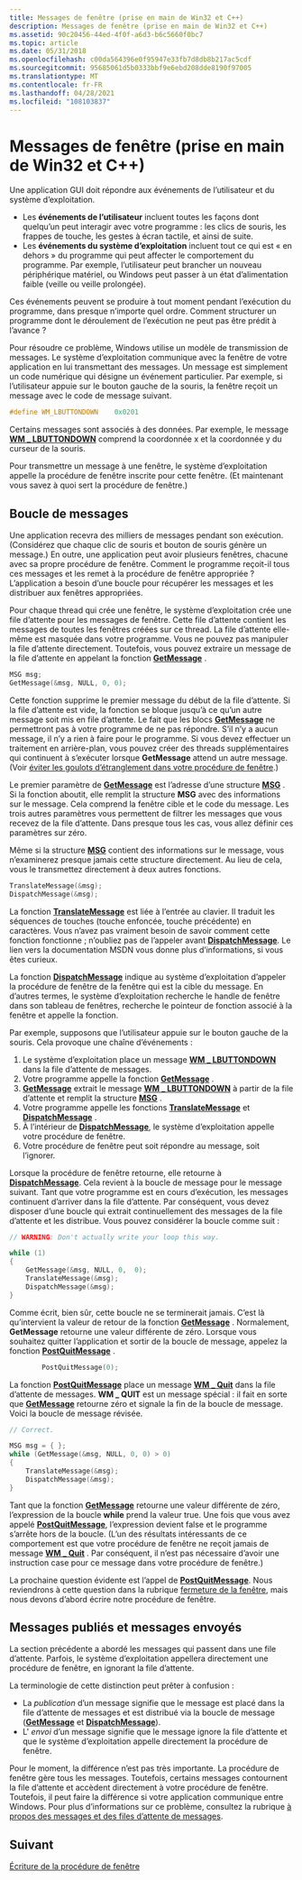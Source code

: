 ```yaml
---
title: Messages de fenêtre (prise en main de Win32 et C++)
description: Messages de fenêtre (prise en main de Win32 et C++)
ms.assetid: 90c20456-44ed-4f0f-a6d3-b6c5660f0bc7
ms.topic: article
ms.date: 05/31/2018
ms.openlocfilehash: c00da564396e0f95947e33fb7d8db8b217ac5cdf
ms.sourcegitcommit: 95685061d5b0333bbf9e6ebd208dde8190f97005
ms.translationtype: MT
ms.contentlocale: fr-FR
ms.lasthandoff: 04/28/2021
ms.locfileid: "108103837"
---
```

# <a name="window-messages-get-started-with-win32-and-c"></a>Messages de fenêtre (prise en main de Win32 et C++)

Une application GUI doit répondre aux événements de l’utilisateur et du système d’exploitation.

- Les **événements de l’utilisateur** incluent toutes les façons dont quelqu’un peut interagir avec votre programme : les clics de souris, les frappes de touche, les gestes à écran tactile, et ainsi de suite.
- Les **événements du système d’exploitation** incluent tout ce qui est « en dehors » du programme qui peut affecter le comportement du programme. Par exemple, l’utilisateur peut brancher un nouveau périphérique matériel, ou Windows peut passer à un état d’alimentation faible (veille ou veille prolongée).

Ces événements peuvent se produire à tout moment pendant l’exécution du programme, dans presque n’importe quel ordre. Comment structurer un programme dont le déroulement de l’exécution ne peut pas être prédit à l’avance ?

Pour résoudre ce problème, Windows utilise un modèle de transmission de messages. Le système d’exploitation communique avec la fenêtre de votre application en lui transmettant des messages. Un message est simplement un code numérique qui désigne un événement particulier. Par exemple, si l’utilisateur appuie sur le bouton gauche de la souris, la fenêtre reçoit un message avec le code de message suivant.

```C++
#define WM_LBUTTONDOWN    0x0201
```

Certains messages sont associés à des données. Par exemple, le message [**WM \_ LBUTTONDOWN**](/windows/desktop/inputdev/wm-lbuttondown) comprend la coordonnée x et la coordonnée y du curseur de la souris.

Pour transmettre un message à une fenêtre, le système d’exploitation appelle la procédure de fenêtre inscrite pour cette fenêtre. (Et maintenant vous savez à quoi sert la procédure de fenêtre.)

## <a name="the-message-loop"></a>Boucle de messages

Une application recevra des milliers de messages pendant son exécution. (Considérez que chaque clic de souris et bouton de souris génère un message.) En outre, une application peut avoir plusieurs fenêtres, chacune avec sa propre procédure de fenêtre. Comment le programme reçoit-il tous ces messages et les remet à la procédure de fenêtre appropriée ? L’application a besoin d’une boucle pour récupérer les messages et les distribuer aux fenêtres appropriées.

Pour chaque thread qui crée une fenêtre, le système d’exploitation crée une file d’attente pour les messages de fenêtre. Cette file d’attente contient les messages de toutes les fenêtres créées sur ce thread. La file d’attente elle-même est masquée dans votre programme. Vous ne pouvez pas manipuler la file d’attente directement. Toutefois, vous pouvez extraire un message de la file d’attente en appelant la fonction [**GetMessage**](/windows/desktop/api/winuser/nf-winuser-getmessage) .

```C++
MSG msg;
GetMessage(&msg, NULL, 0, 0);
```

Cette fonction supprime le premier message du début de la file d’attente. Si la file d’attente est vide, la fonction se bloque jusqu’à ce qu’un autre message soit mis en file d’attente. Le fait que les blocs [**GetMessage**](/windows/desktop/api/winuser/nf-winuser-getmessage) ne permettront pas à votre programme de ne pas répondre. S’il n’y a aucun message, il n’y a rien à faire pour le programme. Si vous devez effectuer un traitement en arrière-plan, vous pouvez créer des threads supplémentaires qui continuent à s’exécuter lorsque **GetMessage** attend un autre message. (Voir [éviter les goulots d’étranglement dans votre procédure de fenêtre](writing-the-window-procedure.md).)

Le premier paramètre de [**GetMessage**](/windows/desktop/api/winuser/nf-winuser-getmessage) est l’adresse d’une structure [**MSG**](/windows/win32/api/winuser/ns-winuser-msg) . Si la fonction aboutit, elle remplit la structure **MSG** avec des informations sur le message. Cela comprend la fenêtre cible et le code du message. Les trois autres paramètres vous permettent de filtrer les messages que vous recevez de la file d’attente. Dans presque tous les cas, vous allez définir ces paramètres sur zéro.

Même si la structure [**MSG**](/windows/win32/api/winuser/ns-winuser-msg) contient des informations sur le message, vous n’examinerez presque jamais cette structure directement. Au lieu de cela, vous le transmettez directement à deux autres fonctions.

```C++
TranslateMessage(&msg); 
DispatchMessage(&msg);
```

La fonction [**TranslateMessage**](/windows/desktop/api/winuser/nf-winuser-translatemessage) est liée à l’entrée au clavier. Il traduit les séquences de touches (touche enfoncée, touche précédente) en caractères. Vous n’avez pas vraiment besoin de savoir comment cette fonction fonctionne ; n’oubliez pas de l’appeler avant [**DispatchMessage**](/windows/desktop/api/winuser/nf-winuser-dispatchmessage). Le lien vers la documentation MSDN vous donne plus d’informations, si vous êtes curieux.

La fonction [**DispatchMessage**](/windows/desktop/api/winuser/nf-winuser-dispatchmessage) indique au système d’exploitation d’appeler la procédure de fenêtre de la fenêtre qui est la cible du message. En d’autres termes, le système d’exploitation recherche le handle de fenêtre dans son tableau de fenêtres, recherche le pointeur de fonction associé à la fenêtre et appelle la fonction.

Par exemple, supposons que l’utilisateur appuie sur le bouton gauche de la souris. Cela provoque une chaîne d’événements :

1. Le système d’exploitation place un message [**WM \_ LBUTTONDOWN**](/windows/desktop/inputdev/wm-lbuttondown) dans la file d’attente de messages.
2. Votre programme appelle la fonction [**GetMessage**](/windows/desktop/api/winuser/nf-winuser-getmessage) .
3. [**GetMessage**](/windows/desktop/api/winuser/nf-winuser-getmessage) extrait le message [**WM \_ LBUTTONDOWN**](/windows/desktop/inputdev/wm-lbuttondown) à partir de la file d’attente et remplit la structure [**MSG**](/windows/win32/api/winuser/ns-winuser-msg) .
4. Votre programme appelle les fonctions [**TranslateMessage**](/windows/desktop/api/winuser/nf-winuser-translatemessage) et [**DispatchMessage**](/windows/desktop/api/winuser/nf-winuser-dispatchmessage) .
5. À l’intérieur de [**DispatchMessage**](/windows/desktop/api/winuser/nf-winuser-dispatchmessage), le système d’exploitation appelle votre procédure de fenêtre.
6. Votre procédure de fenêtre peut soit répondre au message, soit l’ignorer.

Lorsque la procédure de fenêtre retourne, elle retourne à [**DispatchMessage**](/windows/desktop/api/winuser/nf-winuser-dispatchmessage). Cela revient à la boucle de message pour le message suivant. Tant que votre programme est en cours d’exécution, les messages continuent d’arriver dans la file d’attente. Par conséquent, vous devez disposer d’une boucle qui extrait continuellement des messages de la file d’attente et les distribue. Vous pouvez considérer la boucle comme suit :

```C++
// WARNING: Don't actually write your loop this way.

while (1)      
{
    GetMessage(&msg, NULL, 0,  0);
    TranslateMessage(&msg); 
    DispatchMessage(&msg);
}
```

Comme écrit, bien sûr, cette boucle ne se terminerait jamais. C’est là qu’intervient la valeur de retour de la fonction [**GetMessage**](/windows/desktop/api/winuser/nf-winuser-getmessage) . Normalement, **GetMessage** retourne une valeur différente de zéro. Lorsque vous souhaitez quitter l’application et sortir de la boucle de message, appelez la fonction [**PostQuitMessage**](/windows/desktop/api/winuser/nf-winuser-postquitmessage) .

```C++
        PostQuitMessage(0);
```

La fonction [**PostQuitMessage**](/windows/desktop/api/winuser/nf-winuser-postquitmessage) place un message [**WM \_ Quit**](/windows/desktop/winmsg/wm-quit) dans la file d’attente de messages. **WM \_ QUIT** est un message spécial : il fait en sorte que [**GetMessage**](/windows/desktop/api/winuser/nf-winuser-getmessage) retourne zéro et signale la fin de la boucle de message. Voici la boucle de message révisée.

```C++
// Correct.

MSG msg = { };
while (GetMessage(&msg, NULL, 0, 0) > 0)
{
    TranslateMessage(&msg);
    DispatchMessage(&msg);
}
```

Tant que la fonction [**GetMessage**](/windows/desktop/api/winuser/nf-winuser-getmessage) retourne une valeur différente de zéro, l’expression de la boucle **while** prend la valeur true. Une fois que vous avez appelé [**PostQuitMessage**](/windows/desktop/api/winuser/nf-winuser-postquitmessage), l’expression devient false et le programme s’arrête hors de la boucle. (L’un des résultats intéressants de ce comportement est que votre procédure de fenêtre ne reçoit jamais de message [**WM \_ Quit**](/windows/desktop/winmsg/wm-quit) . Par conséquent, il n’est pas nécessaire d’avoir une instruction case pour ce message dans votre procédure de fenêtre.)

La prochaine question évidente est l’appel de [**PostQuitMessage**](/windows/desktop/api/winuser/nf-winuser-postquitmessage). Nous reviendrons à cette question dans la rubrique [fermeture de la fenêtre](closing-the-window.md), mais nous devons d’abord écrire notre procédure de fenêtre.

## <a name="posted-messages-versus-sent-messages"></a>Messages publiés et messages envoyés

La section précédente a abordé les messages qui passent dans une file d’attente. Parfois, le système d’exploitation appellera directement une procédure de fenêtre, en ignorant la file d’attente.

La terminologie de cette distinction peut prêter à confusion :

-   La *publication* d’un message signifie que le message est placé dans la file d’attente de messages et est distribué via la boucle de message ([**GetMessage**](/windows/desktop/api/winuser/nf-winuser-getmessage) et [**DispatchMessage**](/windows/desktop/api/winuser/nf-winuser-dispatchmessage)).
-   L' *envoi* d’un message signifie que le message ignore la file d’attente et que le système d’exploitation appelle directement la procédure de fenêtre.

Pour le moment, la différence n’est pas très importante. La procédure de fenêtre gère tous les messages. Toutefois, certains messages contournent la file d’attente et accèdent directement à votre procédure de fenêtre. Toutefois, il peut faire la différence si votre application communique entre Windows. Pour plus d’informations sur ce problème, consultez la rubrique [à propos des messages et des files d’attente de messages](/windows/desktop/winmsg/about-messages-and-message-queues).

## <a name="next"></a>Suivant

[Écriture de la procédure de fenêtre](writing-the-window-procedure.md)
